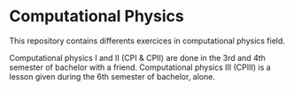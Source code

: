 # Computational Physics

This repository contains differents exercices in computational physics field.

Computational physics I and II (CPI & CPII) are done in the 3rd and 4th semester of bachelor with a friend.
Computational physics III (CPIII) is a lesson given during the 6th semester of bachelor, alone.

